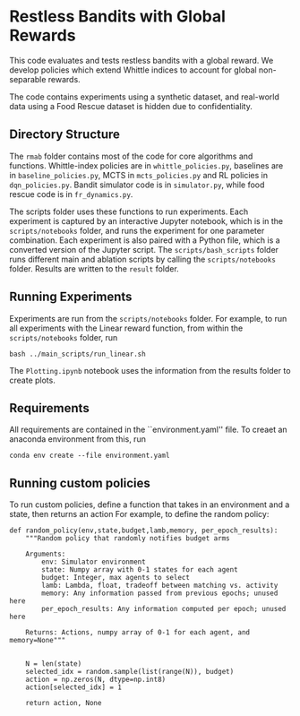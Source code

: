 # Restless Bandits with Global Rewards
This code evaluates and tests restless bandits with a global reward. We develop policies which extend Whittle indices to account for global non-separable rewards. 

The code contains experiments using a synthetic dataset, and real-world data using a Food Rescue dataset is hidden due to confidentiality.

## Directory Structure
The `rmab` folder contains most of the code for core algorithms and functions. 
Whittle-index policies are in `whittle_policies.py`, baselines are in `baseline_policies.py`, MCTS in `mcts_policies.py` and RL policies in `dqn_policies.py`. Bandit simulator code is in `simulator.py`, while food rescue code is in `fr_dynamics.py`. 

The scripts folder uses these functions to run experiments. 
Each experiment is captured by an interactive Jupyter notebook, which is in the `scripts/notebooks` folder, and runs the experiment for one parameter combination. 
Each experiment is also paired with a Python file, which is a converted version of the Jupyter script.
The `scripts/bash_scripts` folder runs different main and ablation scripts by calling the `scripts/notebooks` folder. 
Results are written to the `result` folder. 

## Running Experiments
Experiments are run from the `scripts/notebooks` folder. For example, to run all experiments with the Linear reward function, from within the `scripts/notebooks` folder, run
```
bash ../main_scripts/run_linear.sh
```
The `Plotting.ipynb` notebook uses the information from the results folder to create plots. 

## Requirements
All requirements are contained in the ``environment.yaml'' file. 
To creaet an anaconda environment from this, run
```
conda env create --file environment.yaml
```

## Running custom policies
To run custom policies, define a function that takes in an environment and a state, then returns an action
For example, to define the random policy: 
```
def random_policy(env,state,budget,lamb,memory, per_epoch_results):
    """Random policy that randomly notifies budget arms
    
    Arguments:
        env: Simulator environment
        state: Numpy array with 0-1 states for each agent
        budget: Integer, max agents to select
        lamb: Lambda, float, tradeoff between matching vs. activity
        memory: Any information passed from previous epochs; unused here
        per_epoch_results: Any information computed per epoch; unused here
    
    Returns: Actions, numpy array of 0-1 for each agent, and memory=None"""


    N = len(state)
    selected_idx = random.sample(list(range(N)), budget)
    action = np.zeros(N, dtype=np.int8)
    action[selected_idx] = 1

    return action, None
```